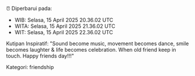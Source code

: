 ⏰ Diperbarui pada:
- WIB: Selasa, 15 April 2025 20.36.02 UTC
- WITA: Selasa, 15 April 2025 21.36.02 UTC
- WIT: Selasa, 15 April 2025 22.36.02 UTC

Kutipan Inspiratif:
"Sound become music, movement becomes dance, smile becomes laughter & life becomes celebration. When old friend keep in touch. Happy friends day!!!"


Kategori: friendship


